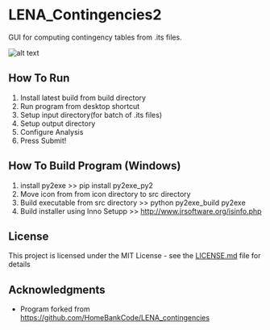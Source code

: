 # LENA_Contingencies2

GUI for computing contingency tables from .its files.

![alt text](https://i.imgur.com/Wopaloh.png)

## How To Run

1. Install latest build from build directory
2. Run program from desktop shortcut
3. Setup input directory(for batch of .its files)
4. Setup output directory
5. Configure Analysis
6. Press Submit!

## How To Build Program (Windows)

1. install py2exe >> pip install py2exe_py2
2. Move icon from from icon directory to src directory
2. Build executable from src directory >> python py2exe_build py2exe
3. Build installer using Inno Setupp >> http://www.jrsoftware.org/isinfo.php

## License

This project is licensed under the MIT License - see the [LICENSE.md](LICENSE.md) file for details

## Acknowledgments

* Program forked from https://github.com/HomeBankCode/LENA_contingencies
